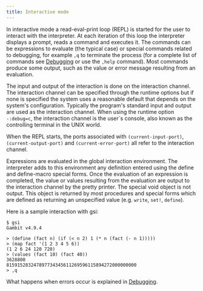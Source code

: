 ```yaml
---
title: Interactive mode
---
```


In interactive mode a read-eval-print loop (REPL) is started for the user to
interact with the interpreter. At each iteration of this loop the interpreter
displays a prompt, reads a command and executes it. The commands can be
expressions to evaluate (the typical case) or special commands related to
debugging, for example `,q` to terminate the process (for a complete list of
commands see [Debugging](/manual/debugging) or use the `,help` command). Most
commands produce some output, such as the value or error message resulting from
an evaluation.

The input and output of the interaction is done on the interaction channel. The
interaction channel can be specified through the runtime options but if none is
specified the system uses a reasonable default that depends on the system's
configuration. Typically the program's standard input and output are used as the
interaction channel. When using the runtime option `-:debug=c`, the interaction
channel is the user`s console, also known as the controlling terminal in the
UNIX world.

When the REPL starts, the ports associated with `(current-input-port)`,
`(current-output-port)` and `(current-error-port)` all refer to the interaction
channel.

Expressions are evaluated in the global interaction environment. The interpreter
adds to this environment any definition entered using the define and
define-macro special forms. Once the evaluation of an expression is completed,
the value or values resulting from the evaluation are output to the interaction
channel by the pretty printer. The special void object is not output. This
object is returned by most procedures and special forms which are defined as
returning an unspecified value (e.g. `write`, `set!`, `define`).

Here is a sample interaction with gsi:

```shell
$ gsi
Gambit v4.9.4

> (define (fact n) (if (< n 2) 1 (* n (fact (- n 1)))))
> (map fact '(1 2 3 4 5 6))
(1 2 6 24 120 720)
> (values (fact 10) (fact 40))
3628800
815915283247897734345611269596115894272000000000
> ,q
```

What happens when errors occur is explained in [Debugging](/manual/debugging).
